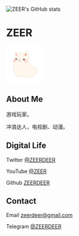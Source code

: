 ![ZEER's GitHub stats](https://github-readme-stats.vercel.app/api?username=ZEERDEER&show_icons=true&count_private=true&theme=vue)  

# ZEER
<img src="https://raw.githubusercontent.com/ZEERDEER/zeerdeer.github.io/main/ZEER.png" alt="avatar" width="100" height="100">

## About Me

游戏玩家。

冲浪达人，电视剧、动漫。

## Digital Life

Twitter [@ZEERDEER](https://twitter.com/ZEERDEER) 

YouTube  [@ZEER](youtube.com/@ZEER) 

Github [ZEERDEER](https://github.com/ZEERDEER) 

## Contact

Email <a href="mailto:zeerdeer@gmail.com">zeerdeer@gmail.com</a>

Telegram [@ZEERDEER](https://t.me/ZEERDEER)

